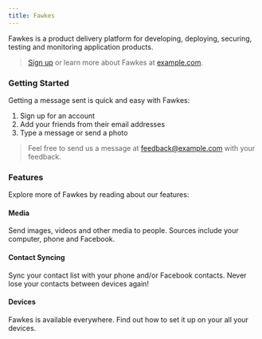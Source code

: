 ```yaml
---
title: Fawkes
---
```


Fawkes is a  product delivery platform for developing, deploying, securing, testing and monitoring application products.


> [Sign up](http://example.com/signup) or learn more about Fawkes at [example.com](http://example.com/).

### Getting Started

Getting a message sent is quick and easy with Fawkes:

1. Sign up for an account
2. Add your friends from their email addresses
3. Type a message or send a photo

> Feel free to send us a message at [feedback@example.com](mailto:feedback@example.com) with your feedback.

### Features

Explore more of Fawkes by reading about our features:

#### Media

Send images, videos and other media to people. Sources include your computer, phone and Facebook.

#### Contact Syncing

Sync your contact list with your phone and/or Facebook contacts. Never lose your contacts between devices again!

#### Devices

Fawkes is available everywhere. Find out how to set it up on your all your devices.
